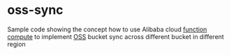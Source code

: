 # oss-sync
Sample code showing the concept how to use Alibaba cloud [function compute](https://www.alibabacloud.com/product/function-compute) 
to implement [OSS](https://www.alibabacloud.com/product/oss) bucket sync across different bucket in different region
